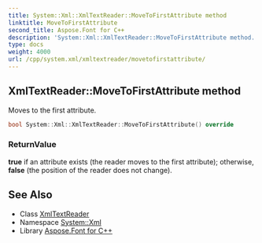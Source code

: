 ```yaml
---
title: System::Xml::XmlTextReader::MoveToFirstAttribute method
linktitle: MoveToFirstAttribute
second_title: Aspose.Font for C++
description: 'System::Xml::XmlTextReader::MoveToFirstAttribute method. Moves to the first attribute in C++.'
type: docs
weight: 4000
url: /cpp/system.xml/xmltextreader/movetofirstattribute/
---
```

## XmlTextReader::MoveToFirstAttribute method


Moves to the first attribute.

```cpp
bool System::Xml::XmlTextReader::MoveToFirstAttribute() override
```


### ReturnValue

**true** if an attribute exists (the reader moves to the first attribute); otherwise, **false** (the position of the reader does not change).

## See Also

* Class [XmlTextReader](../)
* Namespace [System::Xml](../../)
* Library [Aspose.Font for C++](../../../)

